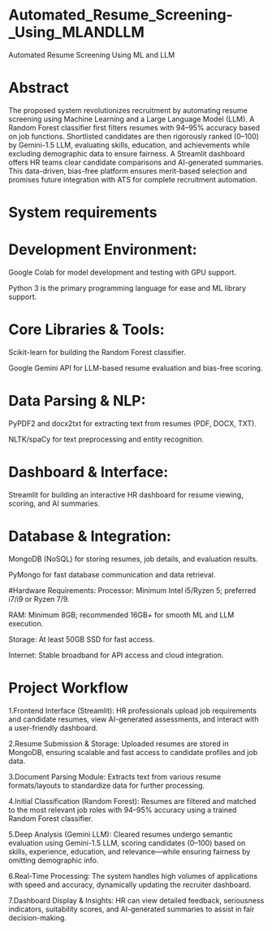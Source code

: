 # Automated_Resume_Screening-_Using_MLANDLLM
Automated Resume Screening Using ML and LLM
# Abstract
The proposed system revolutionizes recruitment by automating resume screening using Machine Learning and a Large Language Model (LLM). A Random Forest classifier first filters resumes with 94–95% accuracy based on job functions. Shortlisted candidates are then rigorously ranked (0–100) by Gemini-1.5 LLM, evaluating skills, education, and achievements while excluding demographic data to ensure fairness. A Streamlit dashboard offers HR teams clear candidate comparisons and AI-generated summaries. This data-driven, bias-free platform ensures merit-based selection and promises future integration with ATS for complete recruitment automation.
# System requirements
# Development Environment:
Google Colab for model development and testing with GPU support.

Python 3 is the primary programming language for ease and ML library support.

# Core Libraries & Tools:
Scikit-learn for building the Random Forest classifier.

Google Gemini API for LLM-based resume evaluation and bias-free scoring.

# Data Parsing & NLP:
PyPDF2 and docx2txt for extracting text from resumes (PDF, DOCX, TXT).

NLTK/spaCy for text preprocessing and entity recognition.

# Dashboard & Interface:
Streamlit for building an interactive HR dashboard for resume viewing, scoring, and AI summaries.

# Database & Integration:
MongoDB (NoSQL) for storing resumes, job details, and evaluation results.

PyMongo for fast database communication and data retrieval.

#Hardware Requirements:
Processor: Minimum Intel i5/Ryzen 5; preferred i7/i9 or Ryzen 7/9.

RAM: Minimum 8GB; recommended 16GB+ for smooth ML and LLM execution.

Storage: At least 50GB SSD for fast access.

Internet: Stable broadband for API access and cloud integration.
# Project Workflow
1.Frontend Interface (Streamlit): HR professionals upload job requirements and candidate resumes, view AI-generated assessments, and interact with a user-friendly dashboard.

2.Resume Submission & Storage: Uploaded resumes are stored in MongoDB, ensuring scalable and fast access to candidate profiles and job data.

3.Document Parsing Module: Extracts text from various resume formats/layouts to standardize data for further processing.

4.Initial Classification (Random Forest): Resumes are filtered and matched to the most relevant job roles with 94–95% accuracy using a trained Random Forest classifier.

5.Deep Analysis (Gemini LLM): Cleared resumes undergo semantic evaluation using Gemini-1.5 LLM, scoring candidates (0–100) based on skills, experience, education, and relevance—while ensuring fairness by omitting demographic info.

6.Real-Time Processing: The system handles high volumes of applications with speed and accuracy, dynamically updating the recruiter dashboard.

7.Dashboard Display & Insights: HR can view detailed feedback, seriousness indicators, suitability scores, and AI-generated summaries to assist in fair decision-making.
